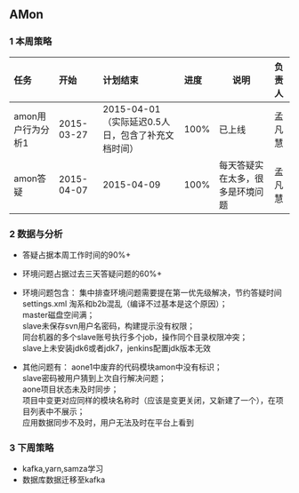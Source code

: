 ## AMon

### 1 本周策略
| 任务 | 开始 | 计划结束 | 进度 | 说明 | 负责人 |
|:----|:----|:----|:----|----|:----:|
|amon用户行为分析1|2015-03-27|2015-04-01（实际延迟0.5人日，包含了补充文档时间）|100%|已上线|孟凡慧|
|amon答疑|2015-04-07|2015-04-09|100%|每天答疑实在太多，很多是环境问题|孟凡慧|



### 2 数据与分析
- 答疑占据本周工作时间的90%+
- 环境问题占据过去三天答疑问题的60%+
- 环境问题包含：
 集中排查环境问题需要提在第一优先级解决，节约答疑时间
 settings.xml 淘系和b2b混乱（编译不过基本是这个原因）；<br/>
 master磁盘空间满；<br/>
 slave未保存svn用户名密码，构建提示没有权限；<br/>
 同台机器的多个slave账号执行多个job，操作同个目录权限冲突；<br/>
 slave上未安装jdk6或者jdk7，jenkins配置jdk版本无效<br/>

- 其他问题有：
aone1中废弃的代码模块amon中没有标识；<br/>
slave密码被用户猜到上次自行解决问题；<br/>
aone项目状态未及时同步；<br/>
项目中变更对应同样的模块名称时（应该是变更关闭，又新建了一个），在项目列表中不展示；<br/>
应用数据同步不及时，用户无法及时在平台上看到


### 3 下周策略
- kafka,yarn,samza学习
- 数据库数据迁移至kafka

